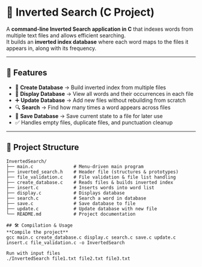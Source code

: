 # 🔎 Inverted Search (C Project)

A **command-line Inverted Search application in C** that indexes words from multiple text files and allows efficient searching.  
It builds an **inverted index database** where each word maps to the files it appears in, along with its frequency.

---

## 🚀 Features
- 📂 **Create Database** → Build inverted index from multiple files  
- 👀 **Display Database** → View all words and their occurrences in each file  
- ➕ **Update Database** → Add new files without rebuilding from scratch  
- 🔍 **Search** → Find how many times a word appears across files  
- 💾 **Save Database** → Save current state to a file for later use  
- ✅ Handles empty files, duplicate files, and punctuation cleanup  

---

## 📂 Project Structure
```text
InvertedSearch/
├── main.c               # Menu-driven main program
├── inverted_search.h    # Header file (structures & prototypes)
├── file_validation.c    # File validation & file list handling
├── create_database.c    # Reads files & builds inverted index
├── insert.c             # Inserts words into word list
├── display.c            # Displays database
├── search.c             # Search a word in database
├── save.c               # Save database to file
├── update.c             # Update database with new file
└── README.md            # Project documentation

## 🛠️ Compilation & Usage
**Compile the project**
gcc main.c create_database.c display.c search.c save.c update.c insert.c file_validation.c -o InvertedSearch

Run with input files
./InvertedSearch file1.txt file2.txt file3.txt
